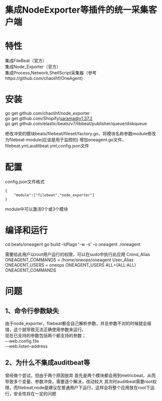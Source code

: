 # 集成NodeExporter等插件的统一采集客户端

# 特性
集成FileBeat（官方）  
集成Node_Exporter（官方）  
集成Process,Network,ShellScript采集器（参考https://github.com/chaolihf/OneAgent)  

# 安装
go get github.com/chaolihf/node_exporter  
go get github.com/Shopify/sarama@v1.37.2  
go get github.com/elastic/beats/v7/libbeat/publisher/queue/diskqueue  

修改冲突的模块beats/filebeat/fileset/factory.go，将模块名称参数module修改为filebeat-module(应该是用于监控的)
增加oneagent.go文件，filebeat.yml,auditbeat.yml,config.json文件

# 配置
config.json文件格式
```
{
    "module":["filebeat","node_exporter"]
}
```

module中可以激活0个或3个模块

# 编译和运行
cd beats/oneagent
go build -ldflags '-w -s'  -o oneagent
./oneagent

需要给此用户以root用户运行的权限，可以在sudo中执行此应用
Cmnd_Alias ONEAGENT_COMMANDS = /home/oneops/oneagent
User_Alias ONEAGENT_USERS = oneops
ONEAGENT_USERS    ALL=(ALL:ALL) ONEAGENT_COMMANDS


# 问题
## 1、命令行参数缺失
由于node_exporter，filebeat都会自己解析参数，并且参数不对的时候就会报错，这个就导致无法正确使用参数来运行。  
现在已支持的参数包括两个都支持的参数；  
--web.config.file  
--web.listen-address  

## 2、为什么不集成auditbeat等
曾经做个尝试，但由于两个原因放弃 
首先是两个模块都会用到metricbeat，从而导致多个变量、参数冲突，需要逐个解决，改动较大
其次时auditbeat需要root权限，而filebeat,node是建议在普通用户下运行，这样会将整个应用放在root下运行，安全性存在一定的问题